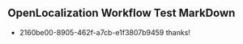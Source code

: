 ## OpenLocalization Workflow Test MarkDown
* 2160be00-8905-462f-a7cb-e1f3807b9459 thanks!

<!--HONumber=Jul16_HO4-->


